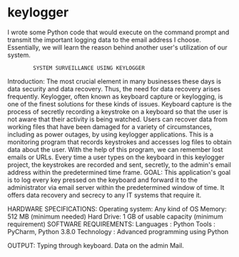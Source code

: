 # keylogger

I wrote some Python code that would execute on the command prompt and transmit the important logging data to the email address I choose.
Essentially, we will learn the reason behind another user's utilization of our system.

            SYSTEM SURVEILLANCE USING KEYLOGGER 
Introduction: The most crucial element in many businesses these days is data security and data recovery. Thus, the need for data recovery arises frequently. 
Keylogger, often known as keyboard capture or keylogging, is one of the finest solutions for these kinds of issues. Keyboard capture is the process of secretly 
recording a keystroke on a keyboard so that the user is not aware that their activity is being watched. Users can recover data from working files that have 
been damaged for a variety of circumstances, including as power outages, by using keylogger applications. This is a monitoring program that records keystrokes 
and accesses log files to obtain data about the user. With the help of this program, we can remember lost emails or URLs. Every time a user types on the keyboard 
in this keylogger project, the keystrokes are recorded and sent, secretly, to the admin's email address within the predetermined time frame. GOAL: This application's 
goal is to log every key pressed on the keyboard and forward it to the administrator via email server within the predetermined window of time. It offers data 
recovery and secrecy to any IT systems that require it. 

HARDWARE SPECIFICATIONS: Operating system: Any kind of OS Memory: 512 MB (minimum needed) Hard Drive: 1 GB of usable capacity (minimum requirement)
SOFTWARE REQUIREMENTS: Languages : Python Tools : PyCharm, Python 3.8.0 Technology : Advanced programming using Python

OUTPUT:
      Typing through keyboard.
      Data on the admin Mail.
